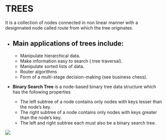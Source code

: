 # TREES

It is a collection of nodes connected in non linear manner with a designnated node called route from which the tree originates.

- ## Main applications of trees include:
   - Manipulate hierarchical data.
   - Make information easy to search ( tree traversal).
   - Manipulate sorted lists of data.
   - Router algorithms
   - Form of a multi-stage decision-making (see business chess).

- **Binary Search Tree** is a node-based binary tree data structure which has the following properties
    
    - The left subtree of a node contains only nodes with keys lesser than the node’s key.
    - The right subtree of a node contains only nodes with keys greater than the node’s key.
    - The left and right subtree each must also be a binary search tree.

  
![](Images/BSTSearch.png)
